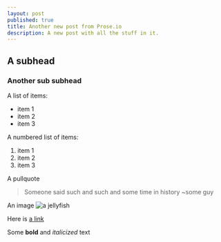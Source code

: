 ```yaml
---
layout: post
published: true
title: Another new post from Prose.io
description: A new post with all the stuff in it.
---
```


## A subhead

### Another sub subhead

A list of items:
- item 1
- item 2
- item 3

A numbered list of items:
1. item 1
2. item 2
3. item 3

A pullquote
> Someone said such and such and some time in history ~some guy

An image
![a jellyfish](/media/Jellyfish.jpg)

Here is [a link](http://google.com)

Some **bold** and _italicized_ text